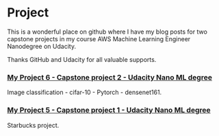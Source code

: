 # Project

This is a wonderful place on github where I have my blog posts for two capstone projects in my course AWS Machine Learning Engineer Nanodegree on Udacity.

Thanks GitHub and Udacity for all valuable supports.


### [My Project 6 - Capstone project 2 - Udacity Nano ML degree](https://ngandn18.github.io/intro/proj_6.html)

Image classification - cifar-10 - Pytorch - densenet161.

### [My Project 5 - Capstone project 1 - Udacity Nano ML degree](https://ngandn18.github.io/intro/proj_5.html)

Starbucks project.
